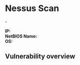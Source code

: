# Nessus Scan
*<!--{{ HOST_START }}--> - <!--{{ HOST_END }}-->*

**IP:** <!--{{ host_ip }}-->  
**NetBIOS Name:** <!--{{ netbios_name|default:"n/a" }}-->  
**OS:** <!--{{ operating_system|default:"n/a" }}-->

## Vulnerability overview

<!--{% include "vuln-table.md" %}-->
